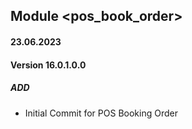 ## Module <pos_book_order>

#### 23.06.2023
#### Version 16.0.1.0.0
##### ADD
- Initial Commit for POS Booking Order
